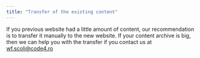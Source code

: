 ```yaml
---
title: "Transfer of the existing content"
---
```


If you previous website had a little amount of content, our recommendation is to
transfer it manually to the new website. If your content archive is big, then we
can help you with the transfer if you contact us at wf.scoli@code4.ro
